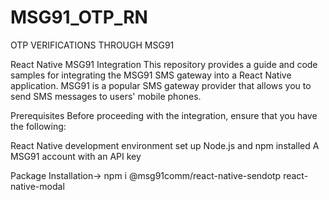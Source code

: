 # MSG91_OTP_RN
OTP VERIFICATIONS THROUGH MSG91

React Native MSG91 Integration
This repository provides a guide and code samples for integrating the MSG91 SMS gateway into a React Native application. MSG91 is a popular SMS gateway provider that allows you to send SMS messages to users' mobile phones.

Prerequisites
Before proceeding with the integration, ensure that you have the following:

React Native development environment set up
Node.js and npm installed
A MSG91 account with an API key

Package Installation->
npm i @msg91comm/react-native-sendotp react-native-modal
